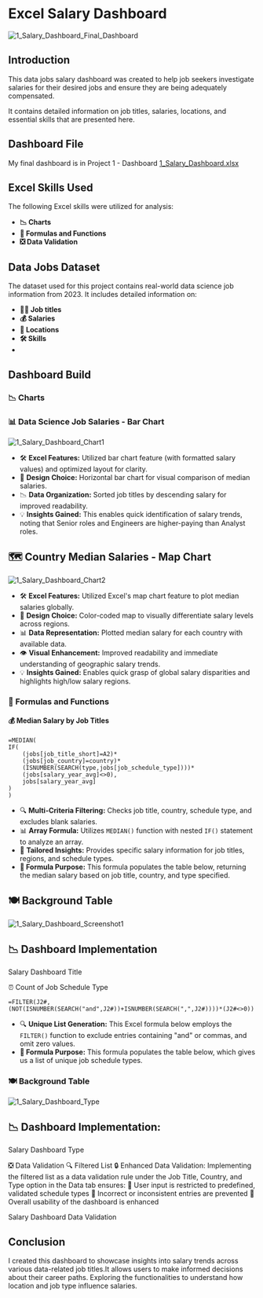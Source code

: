 # Excel Salary Dashboard 

![1_Salary_Dashboard_Final_Dashboard](https://github.com/user-attachments/assets/ca6f8567-c52e-44be-9eb0-765486f1964c)

## Introduction

This data jobs salary dashboard was created to help job seekers investigate salaries for their desired jobs and ensure they are being adequately compensated.

It contains detailed information on job titles, salaries, locations, and essential skills that are presented here.

## Dashboard File

My final dashboard is in Project 1 - Dashboard [1_Salary_Dashboard.xlsx](https://github.com/sarthaktuli7/Excel-Projects/blob/main/Project%201%20-%20Dashboard/1_Salary_Dashboard.xlsx)

## Excel Skills Used
The following Excel skills were utilized for analysis:

- **📉 Charts**
- **🧮 Formulas and Functions**
- **❎ Data Validation**
  
## Data Jobs Dataset

The dataset used for this project contains real-world data science job information from 2023. It includes detailed information on:

- **👨‍💼 Job titles**
- **💰 Salaries**
- **📍 Locations**
- **🛠️ Skills**
- 
## Dashboard Build

### 📉 Charts

### 📊 Data Science Job Salaries - Bar Chart

![1_Salary_Dashboard_Chart1](https://github.com/user-attachments/assets/77a6f78f-8fd8-463f-9262-a052bc51e87c)


- 🛠️ **Excel Features:** Utilized bar chart feature (with formatted salary values) and optimized layout for clarity.
- 🎨 **Design Choice:** Horizontal bar chart for visual comparison of median salaries.
- 📉 **Data Organization:** Sorted job titles by descending salary for improved readability.
- 💡 **Insights Gained:** This enables quick identification of salary trends, noting that Senior roles and Engineers are higher-paying than Analyst roles.

## 🗺️ Country Median Salaries - Map Chart

![1_Salary_Dashboard_Chart2](https://github.com/user-attachments/assets/09644e0d-3b12-4164-817b-850aedef3757)

- 🛠️ **Excel Features:** Utilized Excel's map chart feature to plot median salaries globally.
- 🎨 **Design Choice:** Color-coded map to visually differentiate salary levels across regions.
- 📊 **Data Representation:** Plotted median salary for each country with available data.
- 👁️ **Visual Enhancement:** Improved readability and immediate understanding of geographic salary trends.
- 💡 **Insights Gained:** Enables quick grasp of global salary disparities and highlights high/low salary regions.

### 🧮 Formulas and Functions

#### 💰 Median Salary by Job Titles

```
=MEDIAN(
IF(
    (jobs[job_title_short]=A2)*
    (jobs[job_country]=country)*
    (ISNUMBER(SEARCH(type,jobs[job_schedule_type])))*
    (jobs[salary_year_avg]<>0),
    jobs[salary_year_avg]
)
)
```

- 🔍 **Multi-Criteria Filtering:** Checks job title, country, schedule type, and excludes blank salaries.
- 📊 **Array Formula:** Utilizes `MEDIAN()` function with nested `IF()` statement to analyze an array.
- 🎯 **Tailored Insights:** Provides specific salary information for job titles, regions, and schedule types.
- **🔢 Formula Purpose:** This formula populates the table below, returning the median salary based on job title, country, and type specified.

## 🍽️ Background Table

![1_Salary_Dashboard_Screenshot1](https://github.com/user-attachments/assets/ba24f94e-9607-4ad5-a6f3-3ae7d33b4a55)


## 📉 Dashboard Implementation

Salary Dashboard Title

⏰ Count of Job Schedule Type
```
=FILTER(J2#,(NOT(ISNUMBER(SEARCH("and",J2#))+ISNUMBER(SEARCH(",",J2#))))*(J2#<>0))
```

- 🔍 **Unique List Generation:** This Excel formula below employs the `FILTER()` function to exclude entries containing "and" or commas, and omit zero values.
- **🔢 Formula Purpose:** This formula populates the table below, which gives us a list of unique job schedule types.

### 🍽️ Background Table

![1_Salary_Dashboard_Type](https://github.com/user-attachments/assets/1e755209-7bb1-455a-a9d3-2318ac5b0815)


## 📉 Dashboard Implementation:

Salary Dashboard Type

❎ Data Validation
🔍 Filtered List
🔒 Enhanced Data Validation: Implementing the filtered list as a data validation rule under the Job Title, Country, and Type option in the Data tab ensures:
🎯 User input is restricted to predefined, validated schedule types
🚫 Incorrect or inconsistent entries are prevented
👥 Overall usability of the dashboard is enhanced

Salary Dashboard Data Validation

## Conclusion
I created this dashboard to showcase insights into salary trends across various data-related job titles.It allows users to make informed decisions about their career paths. Exploring the functionalities to understand how location and job type influence salaries.
